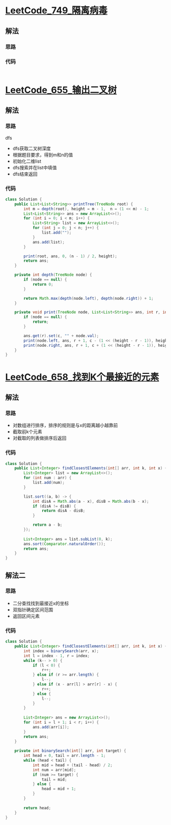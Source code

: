 # [LeetCode_749_隔离病毒](https://leetcode.cn/problems/contain-virus/)
## 解法
### 思路

### 代码
```java

```
# [LeetCode_655_输出二叉树](https://leetcode.cn/problems/print-binary-tree/)
## 解法
### 思路
dfs
- dfs获取二叉树深度
- 根据题目要求，得到m和n的值
- 初始化二维list
- dfs搜索并在list中填值
- dfs结束返回
### 代码
```java
class Solution {
    public List<List<String>> printTree(TreeNode root) {
        int m = depth(root), height = m - 1,  n = (1 << m) - 1;
        List<List<String>> ans = new ArrayList<>();
        for (int i = 0; i < m; i++) {
            List<String> list = new ArrayList<>();
            for (int j = 0; j < n; j++) {
                list.add("");
            }
            ans.add(list);
        }

        print(root, ans, 0, (n - 1) / 2, height);
        return ans;
    }

    private int depth(TreeNode node) {
        if (node == null) {
            return 0;
        }

        return Math.max(depth(node.left), depth(node.right)) + 1;
    }

    private void print(TreeNode node, List<List<String>> ans, int r, int c, int height) {
        if (node == null) {
            return;
        }

        ans.get(r).set(c, "" + node.val);
        print(node.left, ans, r + 1, c - (1 << (height - r - 1)), height);
        print(node.right, ans, r + 1, c + (1 << (height - r - 1)), height);
    }
}
```
# [LeetCode_658_找到K个最接近的元素](https://leetcode.cn/problems/find-k-closest-elements/)
## 解法
### 思路
- 对数组进行排序，排序的规则是与x的距离越小越靠前
- 截取前k个元素
- 对截取的列表做排序后返回
### 代码
```java
class Solution {
    public List<Integer> findClosestElements(int[] arr, int k, int x) {
        List<Integer> list = new ArrayList<>();
        for (int num : arr) {
            list.add(num);
        }

        list.sort((a, b) -> {
            int disA = Math.abs(a - x), disB = Math.abs(b - x);
            if (disA != disB) {
                return disA - disB;
            }

            return a - b;
        });
        
        List<Integer> ans = list.subList(0, k);
        ans.sort(Comparator.naturalOrder());
        return ans;
    }
}
```
## 解法二
### 思路
- 二分查找找到最接近x的坐标
- 双指针确定区间范围
- 返回区间元素
### 代码
```java
class Solution {
    public List<Integer> findClosestElements(int[] arr, int k, int x) {
        int index = binarySearch(arr, x);
        int l = index - 1, r = index;
        while (k-- > 0) {
            if (l < 0) {
                r++;
            } else if (r >= arr.length) {
                l--;
            } else if (x - arr[l] > arr[r] - x) {
                r++;
            } else {
                l--;
            }
        }
        
        List<Integer> ans = new ArrayList<>();
        for (int i = l + 1; i < r; i++) {
            ans.add(arr[i]);
        }
        return ans;
    }
    
    private int binarySearch(int[] arr, int target) {
        int head = 0, tail = arr.length - 1;
        while (head < tail) {
            int mid = head + (tail - head) / 2;
            int num = arr[mid];
            if (num >= target) {
                tail = mid;
            } else {
                head = mid + 1;
            }
        }
        
        return head;
    }
}
```